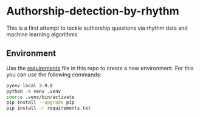 # Authorship-detection-by-rhythm
This is a first attempt to tackle authorship questions via rhythm data and machine learning algorithms 


## Environment

Use the [requirements](requirements.txt) file in this repo to create a new environment. For this you can use the following commands:

```BASH
pyenv local 3.9.8
python -m venv .venv
source .venv/bin/activate
pip install --upgrade pip
pip install -r requirements.txt
```

